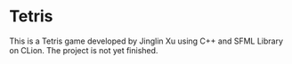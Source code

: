# Tetris

This is a Tetris game developed by Jinglin Xu using C++ and SFML Library on CLion. The project is not yet finished.
